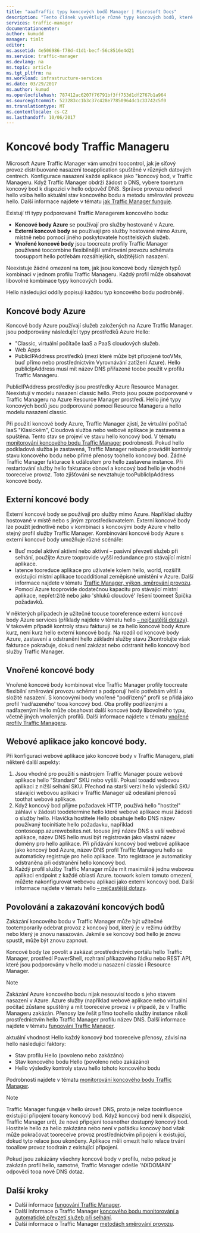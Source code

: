 ```yaml
---
title: "aaaTraffic typy koncových bodů Manager | Microsoft Docs"
description: "Tento článek vysvětluje různé typy koncových bodů, které lze použít s Azure Traffic Manager"
services: traffic-manager
documentationcenter: 
author: kumudd
manager: timlt
editor: 
ms.assetid: 4e506986-f78d-41d1-becf-56c8516e4d21
ms.service: traffic-manager
ms.devlang: na
ms.topic: article
ms.tgt_pltfrm: na
ms.workload: infrastructure-services
ms.date: 03/29/2017
ms.author: kumud
ms.openlocfilehash: 787412ac6207f76791bf3ff753d1df2767b1a964
ms.sourcegitcommit: 523283cc1b3c37c428e77850964dc1c33742c5f0
ms.translationtype: MT
ms.contentlocale: cs-CZ
ms.lasthandoff: 10/06/2017
---
```

# <a name="traffic-manager-endpoints"></a>Koncové body Traffic Manageru
Microsoft Azure Traffic Manager vám umožní toocontrol, jak je síťový provoz distribuované nasazení tooapplication spuštěné v různých datových centrech. Konfigurace nasazení každé aplikace jako "koncový bod, v Traffic Manageru. Když Traffic Manager obdrží žádost o DNS, vybere tooreturn koncový bod k dispozici v hello odpověď DNS. Správce provozu odvodí hello volba hello aktuální stav koncového bodu a metodu směrování provozu hello. Další informace najdete v tématu [jak Traffic Manager funguje](traffic-manager-how-traffic-manager-works.md).

Existují tři typy podporované Traffic Managerem koncového bodu:
* **Koncové body Azure** se používají pro služby hostované v Azure.
* **Externí koncové body** se používají pro služby hostované mimo Azure, místně nebo pomocí jiného poskytovatele hostitelských služeb.
* **Vnořené koncové body** jsou toocreate profily Traffic Manager používané toocombine flexibilnější směrování provozu schémata toosupport hello potřebám rozsáhlejších, složitějších nasazení.

Neexistuje žádné omezení na tom, jak jsou koncové body různých typů kombinaci v jednom profilu Traffic Manageru. Každý profil může obsahovat libovolné kombinace typy koncových bodů.

Hello následující oddíly popisují každou typ koncového bodu podrobněji.

## <a name="azure-endpoints"></a>Koncové body Azure

Koncové body Azure používají služeb založených na Azure Traffic Manager. jsou podporovány následující typy prostředků Azure Hello:

* "Classic, virtuální počítače IaaS a PaaS cloudových služeb.
* Web Apps
* PublicIPAddress prostředků (mezi které může být připojené tooVMs, buď přímo nebo prostřednictvím Vyrovnávání zatížení Azure). Hello publicIpAddress musí mít název DNS přiřazené toobe použít v profilu Traffic Manageru.

PublicIPAddress prostředky jsou prostředky Azure Resource Manager. Neexistují v modelu nasazení classic hello. Proto jsou pouze podporované v Traffic Manageru na Azure Resource Manager prostředí. Hello jiné typy koncových bodů jsou podporované pomocí Resource Manageru a hello modelu nasazení classic.

Při použití koncové body Azure, Traffic Manager zjistí, že virtuální počítač IaaS "Klasickém", Cloudová služba nebo webové aplikace je zastavena a spuštěna. Tento stav se projeví ve stavu hello koncový bod. V tématu [monitorování koncového bodu Traffic Manager](traffic-manager-monitoring.md#endpoint-and-profile-status) podrobnosti. Pokud hello podkladová služba je zastavená, Traffic Manager nebude provádět kontroly stavu koncového bodu nebo přímé přenosy toohello koncový bod. Žádné Traffic Manager fakturace k událostem pro hello zastavena instance. Při restartování služby hello fakturace obnoví a koncový bod hello je vhodné tooreceive provoz. Toto zjišťování se nevztahuje tooPublicIpAddress koncové body.

## <a name="external-endpoints"></a>Externí koncové body

Externí koncové body se používají pro služby mimo Azure. Například služby hostované v místě nebo s jiným zprostředkovatelem. Externí koncové body lze použít jednotlivě nebo v kombinaci s koncovými body Azure v hello stejný profil služby Traffic Manager. Kombinování koncové body Azure s externí koncové body umožňuje různé scénáře:

* Buď model aktivní aktivní nebo aktivní – pasivní převzetí služeb při selhání, použijte Azure tooprovide vyšší redundance pro stávající místní aplikace.
* latence tooreduce aplikace pro uživatele kolem hello, world, rozšířit existující místní aplikace tooadditional zeměpisné umístění v Azure. Další informace najdete v tématu [Traffic Manager, výkon, směrování provozu](traffic-manager-routing-methods.md#performance).
* Pomocí Azure tooprovide dodatečnou kapacitu pro stávající místní aplikace, nepřetržitě nebo jako 'shluků cloudové' řešení toomeet Špička požadavků.

V některých případech je užitečné toouse tooreference externí koncové body Azure services (příklady najdete v tématu hello [– nejčastější dotazy](traffic-manager-faqs.md#traffic-manager-endpoints)). V takovém případě kontroly stavu fakturují se za hello koncové body Azure kurz, není kurz hello externí koncové body. Na rozdíl od koncové body Azure, zastavení a odstranění hello základní služby stavu Zkontrolujte však fakturace pokračuje, dokud není zakázat nebo odstranit hello koncový bod služby Traffic Manager.

## <a name="nested-endpoints"></a>Vnořené koncové body

Vnořené koncové body kombinovat více Traffic Manager profily toocreate flexibilní směrování provozu schémat a podporují hello potřebám větší a složité nasazení. S koncovými body vnořené "podřízený" profil se přidá jako profil 'nadřazeného' tooa koncový bod. Oba profily podřízenými a nadřazenými hello může obsahovat další koncové body libovolného typu, včetně jiných vnořených profilů. Další informace najdete v tématu [vnořené profily Traffic Manageru](traffic-manager-nested-profiles.md).

## <a name="web-apps-as-endpoints"></a>Webové aplikace jako koncové body.

Při konfiguraci webové aplikace jako koncové body v Traffic Manageru, platí některé další aspekty:

1. Jsou vhodné pro použití s nástrojem Traffic Manager pouze webové aplikace hello "Standard" SKU nebo vyšší. Pokusí tooadd webovou aplikaci z nižší selhání SKU. Přechod na starší verzi hello výsledků SKU stávající webovou aplikaci v Traffic Manager už odesílání přenosů toothat webové aplikace.
2. Když koncový bod přijme požadavek HTTP, používá hello "hostitel" záhlaví v žádosti toodetermine hello které webové aplikace musí žádosti o služby hello. Hlavička hostitele Hello obsahuje hello DNS název používaný tooinitiate hello požadavku, například contosoapp.azurewebsites.net. toouse jiný název DNS s vaší webové aplikace, název DNS hello musí být registrován jako vlastní název domény pro hello aplikace. Při přidávání koncový bod webové aplikace jako koncový bod Azure, název DNS profil Traffic Manageru hello se automaticky registruje pro hello aplikace. Tato registrace je automaticky odstraněna při odstranění hello koncový bod.
3. Každý profil služby Traffic Manager může mít maximálně jednu webovou aplikaci endpoint z každé oblasti Azure. toowork kolem tomuto omezení, můžete nakonfigurovat webovou aplikaci jako externí koncový bod. Další informace najdete v tématu hello [– nejčastější dotazy](traffic-manager-faqs.md#traffic-manager-endpoints).

## <a name="enabling-and-disabling-endpoints"></a>Povolování a zakazování koncových bodů

Zakázání koncového bodu v Traffic Manager může být užitečné tootemporarily odebrat provoz z koncový bod, který je v režimu údržby nebo který je znovu nasazován. Jakmile se koncový bod hello je znovu spustit, může být znovu zapnout.

Koncové body lze povolit a zakázat prostřednictvím portálu hello Traffic Manager, prostředí PowerShell, rozhraní příkazového řádku nebo REST API, které jsou podporovány v hello modelu nasazení classic i Resource Manager.

> [!NOTE]
> Zakázání Azure koncového bodu nijak nesouvisí toodo s jeho stavem nasazení v Azure. Azure služby (například webové aplikace nebo virtuální počítač zůstane spuštěný a mít tooreceive provoz i v případě, že v Traffic Manageru zakázán. Přenosy lze řešit přímo toohello služby instance nikoli prostřednictvím hello Traffic Manager profilu název DNS. Další informace najdete v tématu [fungování Traffic Manager](traffic-manager-how-traffic-manager-works.md).

aktuální vhodnost Hello každý koncový bod tooreceive přenosy, závisí na hello následující faktory:

* Stav profilu Hello (povoleno nebo zakázáno)
* Stav koncového bodu Hello (povoleno nebo zakázáno)
* Hello výsledky kontroly stavu hello tohoto koncového bodu

Podrobnosti najdete v tématu [monitorování koncového bodu Traffic Manager](traffic-manager-monitoring.md#endpoint-and-profile-status).

> [!NOTE]
> Traffic Manager funguje v hello úroveň DNS, proto je nelze tooinfluence existující připojení tooany koncový bod. Když koncový bod není k dispozici, Traffic Manager určí, že nové připojení tooanother dostupný koncový bod. Hostitele hello za hello zakázána nebo není v pořádku koncový bod však může pokračovat tooreceive provoz prostřednictvím připojení k existující, dokud tyto relace jsou ukončeny. Aplikace měli omezit hello relace trvání tooallow provoz toodrain z existující připojení.

Pokud jsou zakázány všechny koncové body v profilu, nebo pokud je zakázán profil hello, samotné, Traffic Manager odešle 'NXDOMAIN' odpovědi tooa nové DNS dotaz.


## <a name="next-steps"></a>Další kroky

* Další informace [fungování Traffic Manager](traffic-manager-how-traffic-manager-works.md).
* Další informace o Traffic Manager [koncového bodu monitorování a automatické převzetí služeb při selhání](traffic-manager-monitoring.md).
* Další informace o Traffic Manager [metodách směrování provozu](traffic-manager-routing-methods.md).
